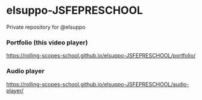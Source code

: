 # elsuppo-JSFEPRESCHOOL
Private repository for @elsuppo

### Portfolio (this video player)
https://rolling-scopes-school.github.io/elsuppo-JSFEPRESCHOOL/portfolio/

### Audio player
https://rolling-scopes-school.github.io/elsuppo-JSFEPRESCHOOL/audio-player/
